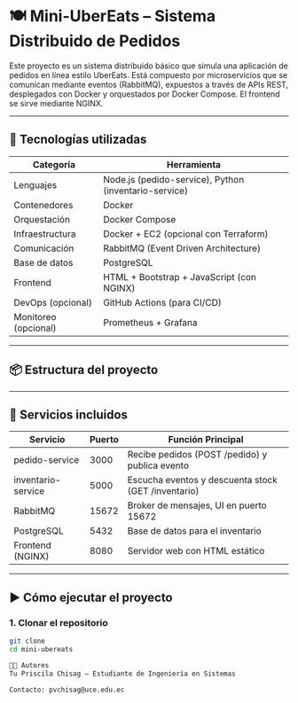# 🍽️ Mini-UberEats – Sistema Distribuido de Pedidos

Este proyecto es un sistema distribuido básico que simula una aplicación de pedidos en línea estilo UberEats. Está compuesto por microservicios que se comunican mediante eventos (RabbitMQ), expuestos a través de APIs REST, desplegados con Docker y orquestados por Docker Compose. El frontend se sirve mediante NGINX.

---

## 🚀 Tecnologías utilizadas

| Categoría              | Herramienta                             |
|------------------------|-----------------------------------------|
| Lenguajes              | Node.js (pedido-service), Python (inventario-service) |
| Contenedores           | Docker                                  |
| Orquestación           | Docker Compose                          |
| Infraestructura        | Docker + EC2 (opcional con Terraform)   |
| Comunicación           | RabbitMQ (Event Driven Architecture)    |
| Base de datos          | PostgreSQL                              |
| Frontend               | HTML + Bootstrap + JavaScript (con NGINX) |
| DevOps (opcional)      | GitHub Actions (para CI/CD)             |
| Monitoreo (opcional)   | Prometheus + Grafana                    |

---

## 📦 Estructura del proyecto


---

## 🔧 Servicios incluidos

| Servicio            | Puerto | Función Principal                             |
|---------------------|--------|-----------------------------------------------|
| pedido-service      | 3000   | Recibe pedidos (POST /pedido) y publica evento |
| inventario-service  | 5000   | Escucha eventos y descuenta stock (GET /inventario) |
| RabbitMQ            | 15672  | Broker de mensajes, UI en puerto 15672         |
| PostgreSQL          | 5432   | Base de datos para el inventario              |
| Frontend (NGINX)    | 8080   | Servidor web con HTML estático                |

---

## ▶️ Cómo ejecutar el proyecto

### 1. Clonar el repositorio

```bash
git clone 
cd mini-ubereats

👨‍💻 Autores
Tu Priscila Chisag – Estudiante de Ingeniería en Sistemas 

Contacto: pvchisag@uce.edu.ec
